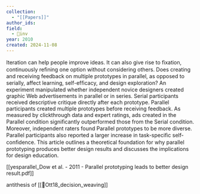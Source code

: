 ```yaml
---
collection:
  - "[[Papers]]"
author_ids:
field:
  - 🐢inv
year: 2010
created: 2024-11-08
---
```


Iteration can help people improve ideas. It can also give rise to ﬁxation, continuously reﬁning one option without considering others. Does creating and receiving feedback on multiple prototypes in parallel, as opposed to serially, affect learning, self-efﬁcacy, and design exploration? An experiment manipulated whether independent novice designers created graphic Web advertisements in parallel or in series. Serial participants received descriptive critique directly after each prototype. Parallel participants created multiple prototypes before receiving feedback. As measured by clickthrough data and expert ratings, ads created in the Parallel condition signiﬁcantly outperformed those from the Serial condition. Moreover, independent raters found Parallel prototypes to be more diverse. Parallel participants also reported a larger increase in task-speciﬁc self-conﬁdence. This article outlines a theoretical foundation for why parallel prototyping produces better design results and discusses the implications for design education.

[[yesparallel_Dow et al. - 2011 - Parallel prototyping leads to better design result.pdf]]

antithesis of [[📜Ott18_decision_weaving]]